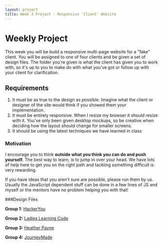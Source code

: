 ```yaml
---
layout: project
title: Week 3 Project - Responsive 'Client' Website
---
```


# Weekly Project

This week you will be build a responsive multi-page website for a "fake" client. You will be assigned to one of four clients and be given a set of design files. The folder you're given is what the client has given you to work with, so it's up to you to make do with what you've got or follow up with your client for clarification.

## Requirements

1. It must be as true to the design as possible. Imagine what the client or designer of the site would think if you showed them your implementation.
1. It must be entirely responsive. When I resize my browser it should resize with it. You've only been given desktop mockups, so be creative when deciding how the layout should change for smaller screens.
2. It should be using the latest techniques we have learned in class


### Motivation
I encourage you to think **outside what you think you can do and push yourself**. The best way to learn, is to jump in over your head. We have lots of help here to get you on the right path and tackling something difficult is very rewarding.

If you have ideas that you aren't sure are possible, please run them by us. Usually the JavaScript dependent stuff can be done in a few lines of JS and myself or the mentors have no problem helping you with that!

###Design Files

<!-- files are hosted externally to avoid file size limit in heroku -->

**Group 1:** [HackerYou](http://fulltime.hackeryou.com/client1-hackeryou.zip)

**Group 2:** [Ladies Learning Code](http://fulltime.hackeryou.com/client2-llc.zip)

**Group 3:** [Heather Payne](http://fulltime.hackeryou.com/client3-heatherpayne.zip)

**Group 4:** [JourneyMade](http://fulltime.hackeryou.com/client4-journeymade.zip)